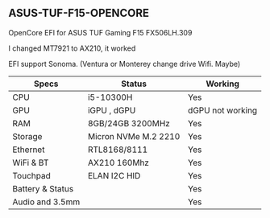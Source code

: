 
## ASUS-TUF-F15-OPENCORE

OpenCore EFI for ASUS TUF Gaming F15 FX506LH.309

I changed MT7921 to AX210, it worked

EFI support Sonoma. (Ventura or Monterey change drive Wifi. Maybe)

Specs  | Status | Working
------------- | ------------- |  ------------
CPU  | i5-10300H | Yes
GPU  | iGPU , dGPU | dGPU not working
RAM  | 8GB/24GB 3200MHz | Yes
Storage  | Micron NVMe M.2 2210 | Yes
Ethernet  | RTL8168/8111 | Yes
WiFi & BT  | AX210 160Mhz | Yes
Touchpad  | ELAN I2C HID | Yes
Battery & Status | | Yes
Audio and 3.5mm | | Yes
